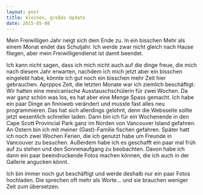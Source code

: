 ```yaml
---
layout: post
title: kleines, großes Update
date: 2015-05-08
---
```


Mein Freiwilligen Jahr neigt sich dem Ende zu. In ein bisschen Mehr als einem Monat endet das  Schuljahr. Ich werde zwar nicht gleich nach Hause fliegen, aber mein Freiwilligendienst ist damit beendet.

<!--more-->

Ich kann nicht sagen, dass ich mich nicht auch auf die dinge freue, die mich nach diesem Jahr erwarten, nachdem ich mich jetzt aber ein bisschen eingelebt habe, könnte ich gut noch ein bisschen mehr Zeit hier gebrauchen.
Aprppos Zeit, die letzten Monate war ich ziemlich beschäftigt:
Wir hatten eine mexicanische Ausstauschschülerin für zwei Wochen. Da war ganz schön was los, es hat aber eine Menge Spass gemacht. 
Ich habe ein paar Dinge an finniweb verändert und musste fast alles neu programmieren. Das hat sich allerdings gelohnt, denn die Websseite sollte jetzt wesentlich schneller laden.
Dann bin ich für ein Wochenende in den Cape Scott Provincial Park ganz im Norden von Vancouver Island gefahren.
An Ostern bin ich mit meiner (Gast)-Familie fischen gefahren.
Später hatt ich noch zwei Wochen Ferien, die ich genutzt habe um Freunde in Vancouver zu besuchen.
Außerdem habe ich es geschafft ein paar mal früh auf zu stehen und den Sonnenaufgang zu beobachten. Davon habe ich dann ein paar beeindruckende Fotos machen können, die ich auch in der Gallerie angucken könnt.

Ich bin immer noch gut beschäftigt und werde deshalb nur ein paar Fotos hochladen. Die sprechen oft mehr als Worte... und sie brauchen weniger Zeit zum übersetzen.